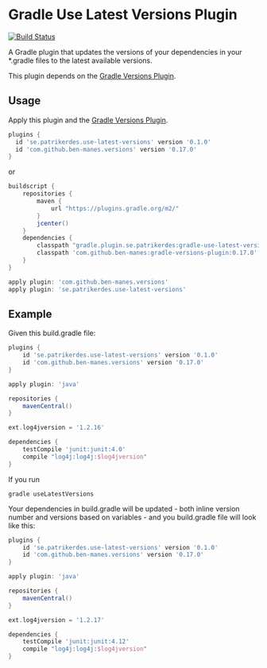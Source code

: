 # Gradle Use Latest Versions Plugin

[![Build Status](https://travis-ci.org/patrikerdes/gradle-use-latest-versions-plugin.svg?branch=master)](https://travis-ci.org/patrikerdes/gradle-use-latest-versions-plugin)

A Gradle plugin that updates the versions of your dependencies in your *.gradle files to the latest available versions.

This plugin depends on the [Gradle Versions Plugin](https://github.com/ben-manes/gradle-versions-plugin).

## Usage

Apply this plugin and the [Gradle Versions Plugin](https://github.com/ben-manes/gradle-versions-plugin).

```groovy
plugins {
  id 'se.patrikerdes.use-latest-versions' version '0.1.0'
  id 'com.github.ben-manes.versions' version '0.17.0'
}
```

or

```groovy
buildscript {
    repositories {
        maven {
            url "https://plugins.gradle.org/m2/"
        }
        jcenter()
    }
    dependencies {
        classpath "gradle.plugin.se.patrikerdes:gradle-use-latest-versions-plugin:0.1.0"
        classpath 'com.github.ben-manes:gradle-versions-plugin:0.17.0'
    }
}

apply plugin: 'com.github.ben-manes.versions'
apply plugin: 'se.patrikerdes.use-latest-versions'

```

## Example

Given this build.gradle file:

```groovy
plugins {
    id 'se.patrikerdes.use-latest-versions' version '0.1.0'
    id 'com.github.ben-manes.versions' version '0.17.0'
}

apply plugin: 'java'

repositories {
    mavenCentral()
}

ext.log4jversion = '1.2.16'

dependencies {
    testCompile 'junit:junit:4.0'
    compile "log4j:log4j:$log4jversion"
}
```

If you run

```
gradle useLatestVersions
```

Your dependencies in build.gradle will be updated - both inline version number and versions based on variables - and you build.gradle file will look like this:

```groovy
plugins {
    id 'se.patrikerdes.use-latest-versions' version '0.1.0'
    id 'com.github.ben-manes.versions' version '0.17.0'
}

apply plugin: 'java'

repositories {
    mavenCentral()
}

ext.log4jversion = '1.2.17'

dependencies {
    testCompile 'junit:junit:4.12'
    compile "log4j:log4j:$log4jversion"
}
```
